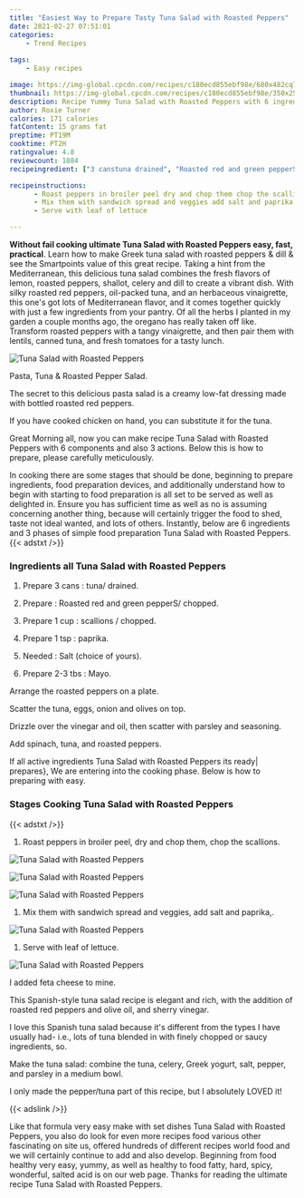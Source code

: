 ```yaml
---
title: "Easiest Way to Prepare Tasty Tuna Salad with Roasted Peppers"
date: 2021-02-27 07:51:01
categories:
    - Trend Recipes
    
tags:
    - Easy recipes

image: https://img-global.cpcdn.com/recipes/c180ecd855ebf98e/680x482cq70/tuna-salad-with-roasted-peppers-recipe-main-photo.jpg
thumbnail: https://img-global.cpcdn.com/recipes/c180ecd855ebf98e/350x250cq70/tuna-salad-with-roasted-peppers-recipe-main-photo.jpg
description: Recipe Yummy Tuna Salad with Roasted Peppers with 6 ingredients and 3 stages of easy cooking.
author: Roxie Turner
calories: 171 calories
fatContent: 15 grams fat
preptime: PT19M
cooktime: PT2H
ratingvalue: 4.8
reviewcount: 1884
recipeingredient: ["3 canstuna drained", "Roasted red and green pepperS chopped", "1 cupscallions  chopped", "1 tsppaprika", "Salt choice of yours", "2-3 tbsMayo"]

recipeinstructions: 
      - Roast peppers in broiler peel dry and chop them chop the scallions 
      - Mix them with sandwich spread and veggies add salt and paprika 
      - Serve with leaf of lettuce

---
```




**Without fail cooking ultimate Tuna Salad with Roasted Peppers easy, fast, practical**. Learn how to make Greek tuna salad with roasted peppers &amp; dill &amp; see the Smartpoints value of this great recipe. Taking a hint from the Mediterranean, this delicious tuna salad combines the fresh flavors of lemon, roasted peppers, shallot, celery and dill to create a vibrant dish. With silky roasted red peppers, oil-packed tuna, and an herbaceous vinaigrette, this one&#39;s got lots of Mediterranean flavor, and it comes together quickly with just a few ingredients from your pantry. Of all the herbs I planted in my garden a couple months ago, the oregano has really taken off like. Transform roasted peppers with a tangy vinaigrette, and then pair them with lentils, canned tuna, and fresh tomatoes for a tasty lunch.


![Tuna Salad with Roasted Peppers](https://img-global.cpcdn.com/recipes/c180ecd855ebf98e/680x482cq70/tuna-salad-with-roasted-peppers-recipe-main-photo.jpg "Tuna Salad with Roasted Peppers")



Pasta, Tuna &amp; Roasted Pepper Salad.

The secret to this delicious pasta salad is a creamy low-fat dressing made with bottled roasted red peppers.

If you have cooked chicken on hand, you can substitute it for the tuna.


Great Morning all, now you can make recipe Tuna Salad with Roasted Peppers with 6 components and also 3 actions. Below this is how to prepare, please carefully meticulously.

In cooking there are some stages that should be done, beginning to prepare ingredients, food preparation devices, and additionally understand how to begin with starting to food preparation is all set to be served as well as delighted in. Ensure you has sufficient time as well as no is assuming concerning another thing, because will certainly trigger the food to shed, taste not ideal wanted, and lots of others. Instantly, below are 6 ingredients and 3 phases of simple food preparation Tuna Salad with Roasted Peppers.
{{< adstxt />}}

### Ingredients all Tuna Salad with Roasted Peppers


1. Prepare 3 cans : tuna/ drained.

1. Prepare  : Roasted red and green pepperS/ chopped.

1. Prepare 1 cup : scallions / chopped.

1. Prepare 1 tsp : paprika.

1. Needed  : Salt (choice of yours).

1. Prepare 2-3 tbs : Mayo.


Arrange the roasted peppers on a plate.

Scatter the tuna, eggs, onion and olives on top.

Drizzle over the vinegar and oil, then scatter with parsley and seasoning.

Add spinach, tuna, and roasted peppers.


If all active ingredients Tuna Salad with Roasted Peppers its ready| prepares}, We are entering into the cooking phase. Below is how to preparing with easy.

### Stages Cooking Tuna Salad with Roasted Peppers

{{< adstxt />}}


1. Roast peppers in broiler peel, dry and chop them, chop the scallions.



![Tuna Salad with Roasted Peppers](https://img-global.cpcdn.com/steps/da808878f6bb6885/160x128cq70/tuna-salad-with-roasted-peppers-recipe-step-1-photo.jpg" "Tuna Salad with Roasted Peppers")

![Tuna Salad with Roasted Peppers](https://img-global.cpcdn.com/steps/88af661d7104b319/160x128cq70/tuna-salad-with-roasted-peppers-recipe-step-1-photo.jpg" "Tuna Salad with Roasted Peppers")

![Tuna Salad with Roasted Peppers](https://img-global.cpcdn.com/steps/5f10adad271fc314/160x128cq70/tuna-salad-with-roasted-peppers-recipe-step-1-photo.jpg" "Tuna Salad with Roasted Peppers")



1. Mix them with sandwich spread and veggies, add salt and paprika,.



![Tuna Salad with Roasted Peppers](https://img-global.cpcdn.com/steps/52c7ca652767f99c/160x128cq70/tuna-salad-with-roasted-peppers-recipe-step-2-photo.jpg" "Tuna Salad with Roasted Peppers")



1. Serve with leaf of lettuce.



![Tuna Salad with Roasted Peppers](https://img-global.cpcdn.com/steps/c55e726bd3e41f92/160x128cq70/tuna-salad-with-roasted-peppers-recipe-step-3-photo.jpg" "Tuna Salad with Roasted Peppers")




I added feta cheese to mine.

This Spanish-style tuna salad recipe is elegant and rich, with the addition of roasted red peppers and olive oil, and sherry vinegar.

I love this Spanish tuna salad because it&#39;s different from the types I have usually had- i.e., lots of tuna blended in with finely chopped or saucy ingredients, so.

Make the tuna salad: combine the tuna, celery, Greek yogurt, salt, pepper, and parsley in a medium bowl.

I only made the pepper/tuna part of this recipe, but I absolutely LOVED it!


{{< adslink />}}

Like that formula very easy make with set dishes Tuna Salad with Roasted Peppers, you also do look for even more recipes food various other fascinating on site us, offered hundreds of different recipes world food and we will certainly continue to add and also develop. Beginning from food healthy very easy, yummy, as well as healthy to food fatty, hard, spicy, wonderful, salted acid is on our web page. Thanks for reading the ultimate recipe Tuna Salad with Roasted Peppers.
